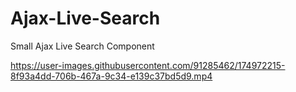 # Ajax-Live-Search

Small Ajax Live Search Component


https://user-images.githubusercontent.com/91285462/174972215-8f93a4dd-706b-467a-9c34-e139c37bd5d9.mp4

